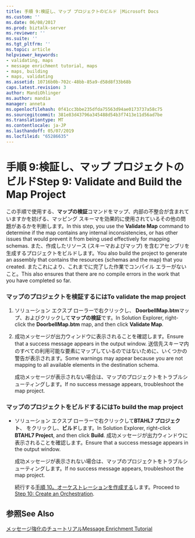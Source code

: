 ```yaml
---
title: 手順 9:検証し、マップ プロジェクトのビルド |Microsoft Docs
ms.custom: ''
ms.date: 06/08/2017
ms.prod: biztalk-server
ms.reviewer: ''
ms.suite: ''
ms.tgt_pltfrm: ''
ms.topic: article
helpviewer_keywords:
- validating, maps
- message enrichment tutorial, maps
- maps, building
- maps, validating
ms.assetid: 10716b0b-702c-48bb-85a9-d58d8f33b68b
caps.latest.revision: 3
author: MandiOhlinger
ms.author: mandia
manager: anneta
ms.openlocfilehash: 0f41cc3bbe235dfda75563d94ae0173737a58c75
ms.sourcegitcommit: 381e83d43796a345488d54b3f7413e11d56ad7be
ms.translationtype: MT
ms.contentlocale: ja-JP
ms.lasthandoff: 05/07/2019
ms.locfileid: "65286635"
---
```

# <a name="step-9-validate-and-build-the-map-project"></a><span data-ttu-id="8efc2-102">手順 9:検証し、マップ プロジェクトのビルド</span><span class="sxs-lookup"><span data-stu-id="8efc2-102">Step 9: Validate and Build the Map Project</span></span>
<span data-ttu-id="8efc2-103">この手順で使用する、**マップの検証**コマンドをマップ、内部の不整合が含まれていますかを妨げる、マッピング スキーマを効果的に使用されているその他の問題があるかを判断します。</span><span class="sxs-lookup"><span data-stu-id="8efc2-103">In this step, you use the **Validate Map** command to determine if the map contains any internal inconsistencies, or has other issues that would prevent it from being used effectively for mapping schemas.</span></span> <span data-ttu-id="8efc2-104">また、作成したリソース (スキーマおよびマップ) を含むアセンブリを生成するプロジェクトをビルドします。</span><span class="sxs-lookup"><span data-stu-id="8efc2-104">You also build the project to generate an assembly that contains the resources (schemas and the map) that you created.</span></span> <span data-ttu-id="8efc2-105">またこれにより、これまでに完了した作業でコンパイル エラーがないこと。</span><span class="sxs-lookup"><span data-stu-id="8efc2-105">This also ensures that there are no compile errors in the work that you have completed so far.</span></span>  
  
### <a name="to-validate-the-map-project"></a><span data-ttu-id="8efc2-106">マップのプロジェクトを検証するには</span><span class="sxs-lookup"><span data-stu-id="8efc2-106">To validate the map project</span></span>  
  
1.  <span data-ttu-id="8efc2-107">ソリューション エクスプ ローラーで右クリックし、 **DoorbellMap.btm**マップ、およびクリックして**マップの検証**です。</span><span class="sxs-lookup"><span data-stu-id="8efc2-107">In Solution Explorer, right-click the **DoorbellMap.btm** map, and then click **Validate Map**.</span></span>  
  
2.  <span data-ttu-id="8efc2-108">成功メッセージが出力ウィンドウに表示されることを確認します。</span><span class="sxs-lookup"><span data-stu-id="8efc2-108">Ensure that a success message appears in the output window.</span></span> <span data-ttu-id="8efc2-109">送信先スキーマ内のすべての利用可能な要素にマップしているのではないために、いくつかの警告が表示されます。</span><span class="sxs-lookup"><span data-stu-id="8efc2-109">Some warnings may appear because you are not mapping to all available elements in the destination schema.</span></span>  
  
     <span data-ttu-id="8efc2-110">成功メッセージが表示されない場合は、マップのプロジェクトをトラブルシューティングします。</span><span class="sxs-lookup"><span data-stu-id="8efc2-110">If no success message appears, troubleshoot the map project.</span></span>  
  
### <a name="to-build-the-map-project"></a><span data-ttu-id="8efc2-111">マップのプロジェクトをビルドするには</span><span class="sxs-lookup"><span data-stu-id="8efc2-111">To build the map project</span></span>  
  
- <span data-ttu-id="8efc2-112">ソリューション エクスプ ローラーで右クリックして**BTAHL7 プロジェクト**、 をクリックし、**ビルド**します。</span><span class="sxs-lookup"><span data-stu-id="8efc2-112">In Solution Explorer, right-click **BTAHL7 Project**, and then click **Build**.</span></span> <span data-ttu-id="8efc2-113">成功メッセージが出力ウィンドウに表示されることを確認します。</span><span class="sxs-lookup"><span data-stu-id="8efc2-113">Ensure that a success message appears in the output window.</span></span>  
  
   <span data-ttu-id="8efc2-114">成功メッセージが表示されない場合は、マップのプロジェクトをトラブルシューティングします。</span><span class="sxs-lookup"><span data-stu-id="8efc2-114">If no success message appears, troubleshoot the map project.</span></span>  
  
  <span data-ttu-id="8efc2-115">続行する[手順 10。オーケストレーションを作成する](../../adapters-and-accelerators/accelerator-hl7/step-10-create-an-orchestration.md)します。</span><span class="sxs-lookup"><span data-stu-id="8efc2-115">Proceed to [Step 10: Create an Orchestration](../../adapters-and-accelerators/accelerator-hl7/step-10-create-an-orchestration.md).</span></span>  
  
## <a name="see-also"></a><span data-ttu-id="8efc2-116">参照</span><span class="sxs-lookup"><span data-stu-id="8efc2-116">See Also</span></span>  
 [<span data-ttu-id="8efc2-117">メッセージ強化のチュートリアル</span><span class="sxs-lookup"><span data-stu-id="8efc2-117">Message Enrichment Tutorial</span></span>](../../adapters-and-accelerators/accelerator-hl7/message-enrichment-tutorial.md)